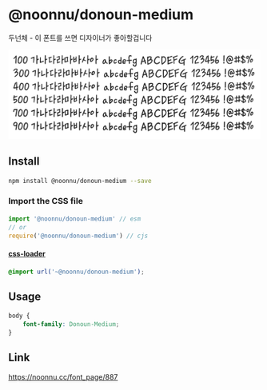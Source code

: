 # @noonnu/donoun-medium

두넌체 - 이 폰트를 쓰면 디자이너가 좋아할겁니다

![example](./example.png)

## Install

```bash
npm install @noonnu/donoun-medium --save
```

### Import the CSS file

```js
import '@noonnu/donoun-medium' // esm
// or
require('@noonnu/donoun-medium') // cjs
```

#### [css-loader](https://github.com/webpack-contrib/css-loader)

```css
@import url('~@noonnu/donoun-medium');
```

## Usage

```css
body {
    font-family: Donoun-Medium;
}
```

## Link

https://noonnu.cc/font_page/887
